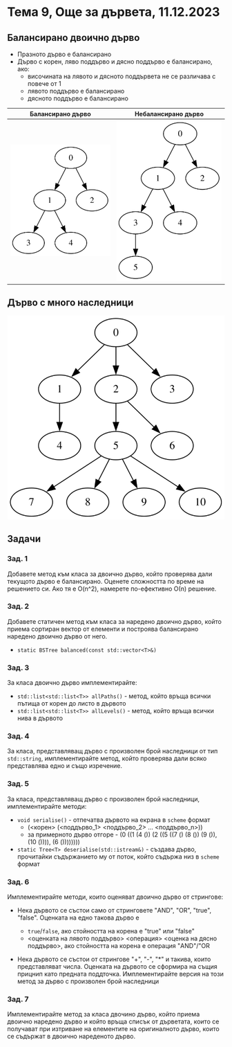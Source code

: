# Тема 9, Още за дървета, 11.12.2023

## Балансирано двоично дърво

* Празното дърво е балансирано
* Дърво с корен, ляво поддърво и дясно поддърво е балансирано, ако:
    * височината на лявото и дясното поддървета не се различава с повече от 1
    * лявото поддърво е балансирано
    * дясното поддърво е балансирано

Балансирано дърво           |  Небалансирано дърво
:-------------------------:|:-------------------------:
![balanced](./content/balanced.svg)  |  ![unbalanced](./content/unbalanced.svg)


## Дърво с много наследници

![multi-tree](./content/multi-tree.svg)

## Задачи

### Зад. 1

Добавете метод към класа за двоично дърво, който проверява дали текущото дърво е балансирано. Оценете сложността по време на решението си. Ако тя е O(n^2), намерете по-ефективно О(n) решение.

### Зад. 2

Добавете статичен метод към класа за наредено двоично дърво, който приема сортиран вектор от елементи и построява балансирано наредено двоично дърво от него.

* `static BSTree balanced(const std::vector<T>&)`


### Зад. 3

За класа двоично дърво имплементирайте:

* `std::list<std::list<T>> allPaths()` - метод, който връща всички пътища от корен до листо в дървото
* `std::list<std::list<T>> allLevels()` - метод, който връща всички нива в дървото 

### Зад. 4

За класа, представляващ дърво с произволен брой наследници от тип `std::string`, имплементирайте метод, който проверява дали всяко представлява едно и също изречение.

### Зад. 5

За класа, представляващ дърво с произволен брой наследници, имплементирайте методи:

* `void serialise()` - отпечатва дървото на екрана в `scheme` формат
    * (<корен> (<поддърво_1> <поддърво_2> ... <поддърво_n>))
    * за примерното дърво отгоре - (0 ((1 (4 ()) (2 ((5 ((7 () (8 ()) (9 ()), (10 ()))), (6 ())))))))
* `static Tree<T> deserialise(std::istream&)` - създава дърво, прочитайки съдържанието му от поток, който съдържа низ в `scheme` формат

### Зад. 6

Имплементирайте методи, които оценяват двоично дърво от стрингове:

* Нека дървото се състои само от стринговете "AND", "OR", "true", "false". Оценката на едно такова дърво е
    * `true`/`false`, ако стойността на корена е "true" или "false"
    * <оценката на лявото поддърво> <операция> <оценка на дясно поддърво>, ако стойността на корена е операция "AND"/"OR

* Нека дървото се състои от стрингове "+", "-", "*" и такива, които представляват числа. Оценката на дървото се сформира на същия прицнип като предната поддточка. Имплементирайте версия на този метод за дърво с произволен брой наследници

### Зад. 7

Имплементирайте метод за класа двочино дърво, който приема двоично наредено дърво и който връща списък от дърветата, които се получават при изтриване на елементите на оригиналното дърво, които се съдържат в двоично нареденото дърво.